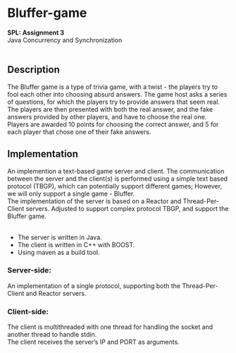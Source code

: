 # Bluffer-game #
<b>SPL: Assignment 3</b><br />
Java Concurrency and Synchronization<br /><br />

## Description ##
The Bluffer game is a type of trivia game, with a twist - the players try to fool each other into choosing absurd
answers. The game host asks a series of questions, for which the players try to provide answers that seem real.
The players are then presented with both the real answer, and the fake answers provided by other players, and
have to choose the real one. <br />
Players are awarded 10 points for choosing the correct answer, and 5 for each player that chose one of their fake
answers.<br />

## Implementation ##
An implemention a text-based game server and client. The communication between the
server and the client(s) is performed using a simple text based protocol (TBGP), which can potentially
support different games; However, we will only support a single game - Bluffer. <br/>
The implementation of the server is based on a Reactor and Thread-Per-Client servers. Adjusted to support complex protocol TBGP, and support the Bluffer game.<br /> <br />
* The server is written in Java. 
* The client is written in C++ with BOOST.
* Using maven as a build tool.

### Server-side: ###
An implementation of a single protocol, supporting both the Thread-Per-Client and Reactor servers.
### Client-side: ###
The client is multithreaded with one thread for handling the socket and another thread to handle stdin.<br />
The client receives the server’s IP and PORT as arguments.

